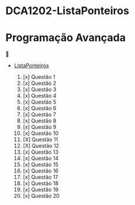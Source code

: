 # DCA1202-ListaPonteiros
# Programação Avançada

 :file_folder: 
  * [ListaPonteiros]()

    1. [x] Questão 1
    2. [x] Questão 2
    3. [x] Questão 3
    4. [x] Questão 4
    5. [x] Questão 5
    6. [x] Questão 6
    7. [x] Questão 7
    8. [x] Questão 8
    9. [x] Questão 9
    10. [x] Questão 10
    11. [X] Questão 11
    12. [X] Questão 12
    13. [x] Questão 13
    14. [x] Questão 14
    15. [x] Questão 15
    16. [x] Questão 16
    17. [x] Questão 17
    18. [x] Questão 18
    19. [x] Questão 19
    20. [x] Questão 20
